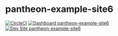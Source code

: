 # pantheon-example-site6

[![CircleCI](https://circleci.com/gh/pantheon-ci-bot/pantheon-example-site6.svg?style=svg)](https://circleci.com/gh/pantheon-ci-bot/pantheon-example-site6)
[![Dashboard pantheon-example-site6](https://img.shields.io/badge/dashboard-pantheon_example_site6-yellow.svg)](https://dashboard.pantheon.io/sites/417d8f53-3e88-43f1-a846-11cf81391195#dev/code)
[![Dev Site pantheon-example-site6](https://img.shields.io/badge/site-pantheon_example_site6-blue.svg)](http://dev-pantheon-example-site6.pantheonsite.io/)